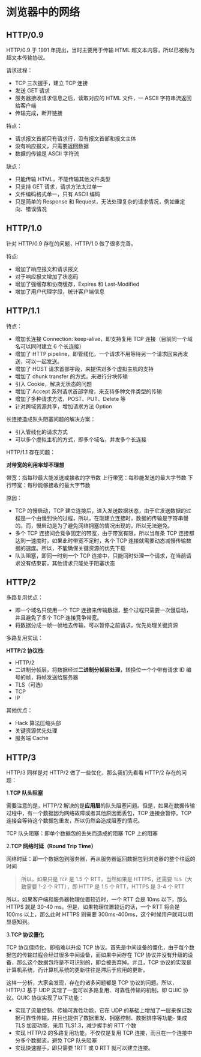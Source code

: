 # 浏览器中的网络

## HTTP/0.9

HTTP/0.9 于 1991 年提出，当时主要用于传输 HTML 超文本内容，所以已被称为超文本传输协议。

请求过程：
- TCP 三次握手，建立 TCP 连接
- 发送 GET 请求
- 服务器接收请求信息之后，读取对应的 HTML 文件，一 ASCII 字符串流返回给客户端
- 传输完成，断开链接

特点：
- 请求报文首部只有请求行，没有报文首部和报文主体
- 没有响应报文，只需要返回数据
- 数据的传输是 ASCII 字符流

缺点：
- 只能传输 HTML，不能传输其他文件类型
- 只支持 GET 请求，请求方法太过单一
- 文件编码格式单一，只有 ASCII 编码
- 只是简单的 Response 和 Request，无法处理复杂的请求情况，例如重定向、错误情况

## HTTP/1.0

针对 HTTP/0.9 存在的问题，HTTP/1.0 做了很多完善。

特点:
- 增加了响应报文和请求报文
- 对于响应报文增加了状态码
- 增加了强缓存和协商缓存，Expires 和 Last-Modified
- 增加了用户代理字段，统计客户端信息

## HTTP/1.1

特点：
- 增加长连接 Connection: keep-alive，即支持复用 TCP 连接（目前同一个域名可以同时建立 6 个长连接）
- 增加了 HTTP pipeline，即管线化，一个请求不用等待另一个请求回来再发送，可以一起发送。
- 增加了 HOST 请求首部字段，来提供对多个虚拟主机的支持
- 增加了 chunk transfer 的方式，来进行分块传输
- 引入 Cookie，解决无状态的问题
- 增加了 Accept 系列请求首部字段，来支持多种文件类型的传输
- 增加了多种请求方法，POST、PUT、Delete 等
- 针对跨域资源共享，增加请求方法 Option

长连接造成队头阻塞问题的解决方案：
- 引入管线化的请求方式
- 可以多个虚拟主机的方式，即多个域名，并发多个长连接

HTTP/1.1 存在问题：

**对带宽的利用率却不理想**

带宽：指每秒最大能发送或接收的字节数
上行带宽：每秒能发送的最大字节数
下行带宽：每秒能够接收的最大字节数

原因：

- TCP 的慢启动，TCP 建立连接后，进入发送数据状态，由于它发送数据的过程是一个由慢到快的过程，所以，在刚建立连接时，数据的传输是字符串慢的。而，慢启动是为了避免网络拥塞的情况出现的，所以无法避免。
- 多个 TCP 连接间会竞争固定的带宽，由于带宽有限，所以当每条 TCP 连接都达到一速度时，如果此时带宽不足时，各个 TCP 连接就需要动态减慢传输数据的速度。所以，不能确保关键资源的优先下载
- 队头阻塞，即同一时刻一个 TCP 连接中，只能同时处理一个请求，在当前请求没有结束前，其他请求只能处于阻塞状态

## HTTP/2

多路复用优点：

- 即一个域名只使用一个 TCP 连接来传输数据，整个过程只需要一次慢启动，并且避免了多个 TCP 连接竞争带宽。
- 将数据分成一帧一帧地去传输，可以暂停之前请求，优先处理关键资源

多路复用实现：

**HTTP/2 协议栈**:

- HTTP/2
- 二进制分帧层，将数据经过**二进制分帧层处理**，转换位一个个带有请求 ID 编号的帧，将帧发送给服务器
- TLS（可选）
- TCP
- IP

其他优点：
- Hack 算法压缩头部
- 关键资源优先处理
- 服务端 Cache

## HTTP/3

HTTP/3 同样是对 HTTP/2 做了一些优化，那么我们先看看 HTTP/2 存在的问题：

1.**TCP 队头阻塞**

需要注意的是，HTTP/2 解决的是**应用层**的队头阻塞问题。但是，如果在数据传输过程中，有一个数据因为网络故障或者其他原因而丢包，TCP 连接会暂停，TCP 连接会等待这个数据包重发，所以仍然会造成阻塞的情况。

TCP 队头阻塞：即单个数据包的丢失而造成的阻塞 TCP 上的阻塞

2.**TCP 网络时延（Round Trip Time）**

网络时延：即一个数据包到服务器，再从服务器返回数据包到浏览器的整个往返的时间

>所以，如果只是 `TCP` 是 1.5 个 RTT，当然如果是 HTTPS，还需要 `TLS`（大致需要 1-2 个 RTT），即 HTTP 是 1.5 个 RTT，HTTPS 是 3-4 个 RTT

所以，如果客户端和服务器物理位置较近时，一个 RTT 会是 10ms 以下，那么 HTTPS 就是 30-40 ms。但是，如果物理位置较远的话，一个 RTT 将会是 100ms 以上，那么此时 HTTPS 则需要 300ms-400ms，这个时候用户就可以明显感知到。

3.**TCP 协议僵化**

TCP 协议僵持化，即指难以升级 TCP 协议。首先是中间设备的僵化，由于每个数据包的传输过程会经过很多中间设备，而如果中间存在 TCP 协议并没有升级的设备，那么这个数据包将是不可识别的，即会被丢弃掉。并且，TCP 协议的实现是计算机系统，而计算机系统的更新往往是滞后于应用的更新。

这样一分析，大家会发现，存在的诸多问题都是 TCP 协议的问题。所以，HTTP/3 基于 UDP 实现了一套可以多路复用、可靠性传输的机制，即 QUIC 协议。QUIC 协议实现了以下功能：
- 实现了流量控制、传输可靠性功能，它在 UDP 的基础上增加了一层来保证数据可靠性传输，并且也提供了数据重发、拥塞控制、数据排序等功能- 集成 TLS 加密功能，采用 TLS1.3，减少握手的 RTT 个数
- 实现 HTTP/2 的多路复用功能，不仅仅是复用 TCP 连接，而且在一个连接中分多个数据流，避免 TCP 队头阻塞
- 实现快速握手，即只需要 1RTT 或 0 RTT 就可以建立连接。
